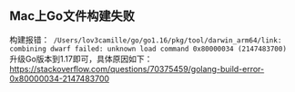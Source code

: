 ## Mac上Go文件构建失败
构建报错：` /Users/lov3camille/go/go1.16/pkg/tool/darwin_arm64/link: combining dwarf failed: unknown load command 0x80000034 (2147483700)`
升级Go版本到1.17即可，具体原因如下：
https://stackoverflow.com/questions/70375459/golang-build-error-0x80000034-2147483700